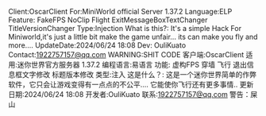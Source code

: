 Client:OscarClient
For:MiniWorld official Server 1.37.2
Language:ELP
Feature:
  FakeFPS NoClip Flight ExitMessageBoxTextChanger TitleVersionChanger
Type:Injection
What is this?:
  It's a simple Hack For Miniworld,it's just a little bit make the game unfair... its can make you fly and more....
UpdateDate:2024/06/24 18:08
Dev: OuliKuato
Contact:1922757157@qq.com
WARNING:SHIT CODE
客户端:OscarClient
适用:迷你世界官方服务器 1.37.2
编程语言:易语言
功能:
  虚构FPS 穿墙 飞行 退出信息框文字修改 标题版本修改
类型:注入
这是什么？:
  这是一个迷你世界简单的作弊软件，它只会让游戏变得有一点点的不公平.... 它能使你飞行还有更多事情..
更新日期:2024/06/24 18:08
开发者:OuliKuato
联系:1922757157@qq.com
警告：屎山

